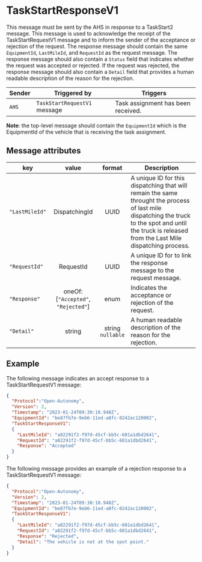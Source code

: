 # TaskStartResponseV1

This message must be sent by the AHS in response to a TaskStart2 message.  This message is used to acknowledge the receipt of the TaskStartRequestV1 message and to inform the sender of the acceptance or rejection of the request.  The response message should contain the same `EquipmentId`, `LastMileId`, and `RequestId` as the request message.  The response message should also contain a `Status` field that indicates whether the request was accepted or rejected.  If the request was rejected, the response message should also contain a `Detail` field that provides a human readable description of the reason for the rejection.

|Sender| Triggered by | Triggers|
|---|---|---|
|`AHS` | `TaskStartRequestV1` message| Task assignment has been received. |

**Note**: the top-level message should contain the `EquipmentId` which is the EquipmentId of the vehicle that is receiving the task assignment.

## Message attributes

|key |value |format | Description|
|---|:---:|:---:|---|
|`"LastMileId"`| DispatchingId | UUID | A unique ID for this dispatching that will remain the same throught the process of last mile dispatching the truck to the spot and until the truck is released from the Last Mile dispatching process. |
|`"RequestId"` | RequestId | UUID | A unique ID for to link the response message to the request message. |
|`"Response"`| oneOf: [`"Accepted"`, `"Rejected"`] | enum | Indicates the acceptance or rejection of the request. |
|`"Detail"`| string | string <br/> `nullable` | A human readable description of the reason for the rejection. |

## Example

The following message indicates an accept response to a TaskStartRequestV1 message:

```JSON
{
  "Protocol":"Open-Autonomy",
  "Version": 2,
  "Timestamp": "2023-01-24T09:30:10.948Z",
  "EquipmentId": "be87fb7e-9eb6-11ed-a8fc-0242ac120002",
  "TaskStartResponseV1":
  {
    "LastMileId": "a82291f2-f97d-45cf-bb5c-601a1dbd2641",
    "RequestId": "a82291f2-f97d-45cf-bb5c-601a1dbd2641",
    "Response": "Accepted"
  }
}
```

The following message provides an example of a rejection response to a TaskStartRequestV1 message:

```JSON
{
  "Protocol":"Open-Autonomy",
  "Version": 2,
  "Timestamp": "2023-01-24T09:30:10.948Z",
  "EquipmentId": "be87fb7e-9eb6-11ed-a8fc-0242ac120002",
  "TaskStartResponseV1":
  {
    "LastMileId": "a82291f2-f97d-45cf-bb5c-601a1dbd2641",
    "RequestId": "a82291f2-f97d-45cf-bb5c-601a1dbd2641",
    "Response": "Rejected",
    "Detail": "The vehicle is not at the spot point."
  }
}
```
